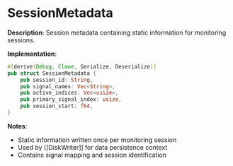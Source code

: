 # SessionMetadata

**Description**: Session metadata containing static information for monitoring sessions.

**Implementation**: 
```rust
#[derive(Debug, Clone, Serialize, Deserialize)]
pub struct SessionMetadata {
    pub session_id: String,
    pub signal_names: Vec<String>,
    pub active_indices: Vec<usize>,
    pub primary_signal_index: usize,
    pub session_start: f64,
}
```

**Notes**: 
- Static information written once per monitoring session
- Used by [[DiskWriter]] for data persistence context
- Contains signal mapping and session identification